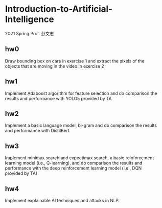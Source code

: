 # Introduction-to-Artificial-Intelligence
2021 Spring Prof. 彭文志

## hw0

Draw bounding box on cars in exercise 1 and extract the pixels of the objects that are moving in the video in exercise 2

## hw1

Implement Adaboost algorithm for feature selection and do comparison the results and performance with YOLO5 provided by TA

## hw2

Implement a basic language model, bi-gram and do comparison the results and performance with DistilBert.

## hw3

Implement minimax search and expectimax search, a basic reinforcement learning model (i.e., Q-learning), and do comparison the results and performance with the deep reinforcement learning model (i.e., DQN provided by TA)

## hw4

Implement explainable AI techniques and attacks in NLP.

